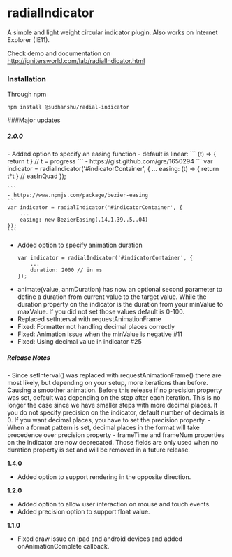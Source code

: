 # radialIndicator
A simple and light weight circular indicator plugin. Also works on Internet Explorer (IE11).

Check demo and documentation on <a href="http://ignitersworld.com/lab/radialIndicator.html">http://ignitersworld.com/lab/radialIndicator.html</a>

### Installation
Through npm
```
npm install @sudhanshu/radial-indicator
```

###Major updates

<h5>2.0.0</h5>
- Added option to specify an easing function
    - default is linear: 
    ```
    (t) => { return t } // t = progress
    ```
    - https://gist.github.com/gre/1650294
    ```
    var indicator = radialIndicator('#indicatorContainer', {
            ...
            easing: (t) => { return t*t } // easInQuad
        });
    
    ```
    - https://www.npmjs.com/package/bezier-easing
    ```
    var indicator = radialIndicator('#indicatorContainer', {
        ...
        easing: new BezierEasing(.14,1.39,.5,.04)
    });
    ```
- Added option to specify animation duration
    ```
    var indicator = radialIndicator('#indicatorContainer', {
        ...
        duration: 2000 // in ms
    });
    ```
- animate(value, anmDuration) has now an optional second parameter to define a duration 
from current value to the target value. While the duration property on the indicator is
the duration from your minValue to maxValue. If you did not set those values default is 0-100.
- Replaced setInterval with requestAnimationFrame
- Fixed: Formatter not handling decimal places correctly
- Fixed: Animation issue when the minValue is negative #11
- Fixed: Using decimal value in indicator #25

<h5>Release Notes</h5>
- Since setInterval() was replaced with requestAnimationFrame() there are
most likely, but depending on your setup, more iterations than before. Causing 
a smoother animation. Before this release if no precision property was set, default
was depending on the step after each iteration. This is no longer the case since we have
smaller steps with more decimal places. If you do not specify precision on the indicator,
default number of decimals is 0. If you want decimal places, you have to set the
precision property.
- When a format pattern is set, decimal places in the format will take precedence
over precision property
- frameTime and frameNum properties on the indicator are now deprecated. Those fields
are only used when no duration property is set and will be removed in a future release.

<strong>1.4.0</strong>
- Added option to support rendering in the opposite direction.

<strong>1.2.0</strong>
- Added option to allow user interaction on mouse and touch events.
- Added precision option to support float value.

<strong>1.1.0</strong>
- Fixed draw issue on ipad and android devices and added onAnimationComplete callback.
